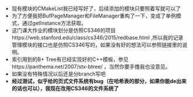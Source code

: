 * 现有模块的CMakeList我已经写好了，后续添加的模块只要照着写就可以了
* 为了方便我把BufPageManager和FileManager重构了一下，变成了单例模式，通过getInstance方法获取。
* 这门课大作业的模块划分是仿照CS346的项目https://web.stanford.edu/class/cs346/2015/redbase.html ,所以我的记录管理模块的接口也是仿照CS346写的，如果没有好的想法可以参照链接里的说明。
* 索引用到的B+ Tree有已经实现好的C++模板，参见https://panthema.net/2007/stx-btree/ ，当然你要手撸我也没意见。
* 如果没有特殊情况以后还是分branch写吧
* **经过测试，似乎给的页式文件系统有bug（在哈希表的部分，如果你能de出来的话也可以），我现在改用CS346的文件系统了**